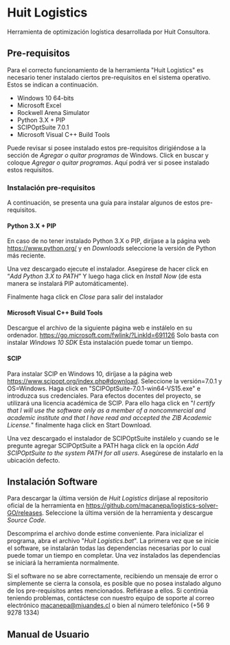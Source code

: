 # Huit Logistics

Herramienta de optimización logística desarrollada por Huit Consultora.

## Pre-requisitos
Para el correcto funcionamiento de la herramienta "Huit Logistics" es necesario
tener instalado ciertos pre-requisitos en el sistema operativo. Estos se indican
a continuación.

* Windows 10 64-bits
* Microsoft Excel
* Rockwell Arena Simulator
* Python 3.X + PIP
* SCIPOptSuite 7.0.1
* Microsoft Visual C++ Build Tools

Puede revisar si posee instalado estos pre-requisitos dirigiéndose a la sección de 
*Agregar o quitar programas* de Windows. Click en buscar y coloque *Agregar o quitar programas*.
Aquí podrá ver si posee instalado estos requisitos. 

### Instalación pre-requisitos
A continuación, se presenta una guía para instalar algunos de estos pre-requisitos.


#### Python 3.X + PIP
En caso de no tener instalado Python 3.X o PIP, diríjase a la página web 
<https://www.python.org/> y en *Downloads* seleccione la versión de Python más reciente.

Una vez descargado ejecute el instalador. Asegúrese de hacer click en “*Add Python 3.X to PATH*” Y
luego haga click en *Install Now* (de esta manera se instalará PIP automáticamente).

Finalmente haga click en *Close* para salir del instalador


#### Microsoft Visual C++ Build Tools
Descargue el archivo de la siguiente página web e instálelo en su ordenador.
<https://go.microsoft.com/fwlink/?LinkId=691126>
Solo basta con instalar *Windows 10 SDK* Esta instalación puede tomar un tiempo.


#### SCIP
Para instalar SCIP en Windows 10, diríjase a la página web
<https://www.scipopt.org/index.php#download>. Seleccione la versión=7.0.1 y OS=Windows.
Haga click en "SCIPOptSuite-7.0.1-win64-VS15.exe" e introduzca sus credenciales.
Para efectos docentes del proyecto, se utilizará una licencia académica de SCIP. Para ello
haga click en "*I certify that I will use the software only as a 
member of a noncommercial and academic institute and that I have read and accepted the ZIB Academic
 License.*" finalmente haga click en Start Download.

Una vez descargado el instalador de SCIPOptSuite instálelo y cuando se le pregunte agregar SCIPOptSuite a PATH
haga click en la opción *Add SCIPOptSuite to the system PATH for all users*. Asegúrese
de instalarlo en la ubicación defecto.


## Instalación Software
Para descargar la última versión de *Huit Logistics* diríjase al repositorio oficial
de la herramienta en <https://github.com/macanepa/logistics-solver-GO/releases>. Seleccione
la última versión de la herramienta y descargue *Source Code*.

Descomprima el archivo donde estime conveniente. Para inicializar el programa, abra el 
archivo "*Huit Logistics.bat*". La primera vez que se inicie el software, se instalarán 
todas las dependencias necesarias por lo cual puede tomar un tiempo en completar. Una vez
instalados las dependencias se iniciará la herramienta normalmente.

Si el software no se abre correctamente, recibiendo un mensaje de error o simplemente
se cierra la consola, es posible que no posea instalado alguno de los pre-requisitos
antes mencionados. Refiérase a ellos. Si continúa teniendo problemas, contáctese con
nuestro equipo de soporte al correo electrónico
[macanepa@miuandes.cl](macanepa@miuandes.cl) o bien al número telefónico (+56 9 9278 1334)

## Manual de Usuario
